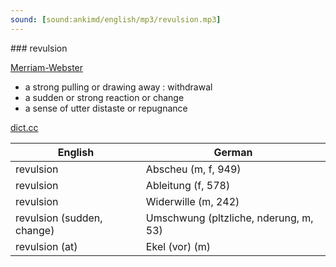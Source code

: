 ```yaml
---
sound: [sound:ankimd/english/mp3/revulsion.mp3]
---
```


\### revulsion

[Merriam-Webster](https://www.merriam-webster.com/dictionary/revulsion)

- a strong pulling or drawing away : withdrawal
- a sudden or strong reaction or change
- a sense of utter distaste or repugnance

[dict.cc](https://www.dict.cc/revulsion)

| English        | German       |
| -------------- | ------------ |
| revulsion | Abscheu (m, f, 949) |
| revulsion | Ableitung (f, 578) |
| revulsion | Widerwille (m, 242) |
| revulsion (sudden, change) | Umschwung (pltzliche, nderung, m, 53) |
| revulsion (at) | Ekel (vor) (m) |
